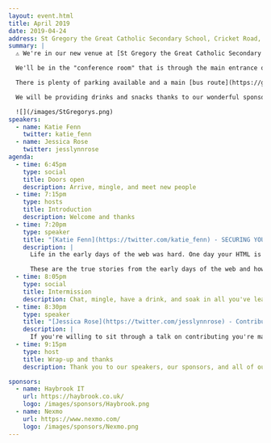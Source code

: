 ```yaml
---
layout: event.html
title: April 2019
date: 2019-04-24
address: St Gregory the Great Catholic Secondary School, Cricket Road, Oxford, OX43DR
summary: |
  ⚠️ We're in our new venue at [St Gregory the Great Catholic Secondary School](https://goo.gl/maps/LM89ws6Sns82) ️ ⚠️

  We'll be in the "conference room" that is through the main entrance of the old building and to the right. We'll be about to direct people.

  There is plenty of parking available and a main [bus route](https://goo.gl/maps/DNqFht9VsXK2) close by. Once you arrive enter through the entrance marked on the map below.

  We will be providing drinks and snacks thanks to our wonderful sponsors but please be aware the venue doesn't allow alcohol so we'll be providing a range of tasty non-alcoholic beverages.

  ![](/images/StGregorys.png)
speakers:
  - name: Katie Fenn
    twitter: katie_fenn
  - name: Jessica Rose
    twitter: jesslynnrose
agenda:
  - time: 6:45pm
    type: social
    title: Doors open
    description: Arrive, mingle, and meet new people
  - time: 7:15pm
    type: hosts
    title: Introduction
    description: Welcome and thanks
  - time: 7:20pm
    type: speaker
    title: "[Katie Fenn](https://twitter.com/katie_fenn) - SECURING YOUR SITE LIKE IT'S 1999"
    description: |
      Life in the early days of the web was hard. One day your HTML is disintegrating, the next you are fighting someone named "~Ninjad00d~" who has found a way to take over your forum system. Lessons in security in these days were hard learned.

      These are the true stories from the early days of the web and how forums, chat rooms and online games were turned upside down for fun and profit. If you stick around after laughing at the misfortune of online pioneers, there will also be lessons about finding your way in a world that wants to exploit your every mistake.
  - time: 8:05pm
    type: social
    title: Intermission
    description: Chat, mingle, have a drink, and soak in all you've learned so far.
  - time: 8:30pm
    type: speaker
    title: "[Jessica Rose](https://twitter.com/jesslynnrose) - Contributing to Mozilla"
    description: |
      If you're willing to sit through a talk on contributing you're may already be passionate about some of the things Mozillans do to build a better internet, contribute to cutting edge technologies or to help teach and share knowledge. You may even have a favourite project in mind. In this talk we're going to look at a range of different volunteer and contribution opportunities across Mozilla projects that could use a little bit of TLC from you. We'll examine how volunteer efforts power these projects, what impact your contribution could make and talk about the impact volunteer efforts make across the web and the world.
  - time: 9:15pm
    type: host
    title: Wrap-up and thanks
    description: Thank you to our speakers, our sponsors, and all of our attendees.

sponsors:
  - name: Haybrook IT
    url: https://haybrook.co.uk/
    logo: /images/sponsors/Haybrook.png
  - name: Nexmo
    url: https://www.nexmo.com/
    logo: /images/sponsors/Nexmo.png
---
```


